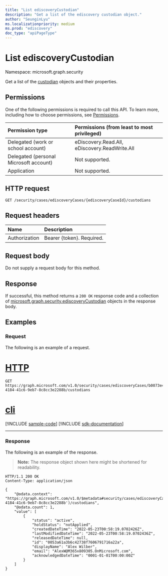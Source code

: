 ```yaml
---
title: "List ediscoveryCustodian"
description: "Get a list of the ediscovery custodian object."
author: "SeunginLyu"
ms.localizationpriority: medium
ms.prod: "ediscovery"
doc_type: "apiPageType"
---
```


# List ediscoveryCustodian
Namespace: microsoft.graph.security



Get a list of the [custodian](../resources/security-ediscoverycustodian.md) objects and their properties.

## Permissions
One of the following permissions is required to call this API. To learn more, including how to choose permissions, see [Permissions](/graph/permissions-reference).

|Permission type|Permissions (from least to most privileged)|
|:---|:---|
|Delegated (work or school account)|eDiscovery.Read.All, eDiscovery.ReadWrite.All|
|Delegated (personal Microsoft account)|Not supported.|
|Application|Not supported.|

## HTTP request

<!-- {
  "blockType": "ignored"
}
-->
``` http
GET /security/cases/ediscoveryCases/{ediscoveryCaseId}/custodians
```

## Request headers
|Name|Description|
|:---|:---|
|Authorization|Bearer {token}. Required.|

## Request body

Do not supply a request body for this method.
## Response

If successful, this method returns a `200 OK` response code and a collection of [microsoft.graph.security.ediscoveryCustodian](../resources/security-ediscoverycustodian.md) objects in the response body.

## Examples

### Request
The following is an example of a request.

# [HTTP](#tab/http)
<!-- {
  "blockType": "request",
  "name": "list_ediscoverycustodian_from_"
}
-->
``` http
GET https://graph.microsoft.com/v1.0/security/cases/ediscoveryCases/b0073e4e-4184-41c6-9eb7-8c8cc3e2288b/custodians
```

# [cli](#tab/cli)
[!INCLUDE [sample-code](../includes/snippets/cli/list-ediscoverycustodian-from--cli-snippets.md)]
[!INCLUDE [sdk-documentation](../includes/snippets/snippets-sdk-documentation-link.md)]

---


### Response
The following is an example of the response.
>**Note:** The response object shown here might be shortened for readability.
<!-- {
  "blockType": "response",
  "truncated": true,
  "@odata.type": "microsoft.graph.security.ediscoveryCustodian"
}
-->
``` http
HTTP/1.1 200 OK
Content-Type: application/json

{
    "@odata.context": "https://graph.microsoft.com/v1.0/$metadata#security/cases/ediscoveryCases('b0073e4e-4184-41c6-9eb7-8c8cc3e2288b')/custodians",
    "@odata.count": 1,
    "value": [
        {
            "status": "active",
            "holdStatus": "notApplied",
            "createdDateTime": "2022-05-23T00:58:19.0702426Z",
            "lastModifiedDateTime": "2022-05-23T00:58:19.0702436Z",
            "releasedDateTime": null,
            "id": "0053a61a3b6c42738f7606791716a22a",
            "displayName": "Alex Wilber",
            "email": "AlexW@M365x809305.OnMicrosoft.com",
            "acknowledgedDateTime": "0001-01-01T00:00:00Z"
        }
    ]
}
```

